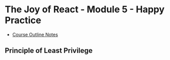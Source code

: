 # The Joy of React - Module 5 - Happy Practice

- [Course Outline Notes](../course-notes.md)

## Principle of Least Privilege
